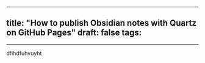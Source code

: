 
---
title: "How to publish Obsidian notes with Quartz on GitHub Pages"
draft: false
tags:
  - 
---
dfihdfuhvuyht